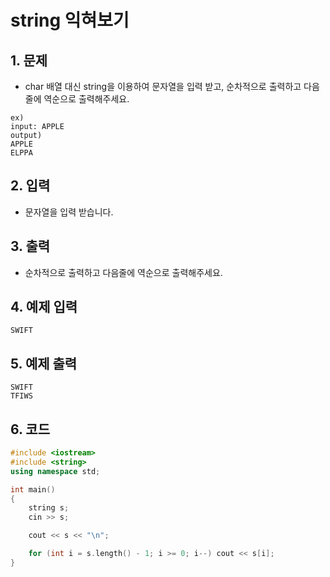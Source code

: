 # string 익혀보기

## 1. 문제
- char 배열 대신 string을 이용하여 문자열을 입력 받고, 순차적으로 출력하고 다음줄에 역순으로 출력해주세요.

```
ex)
input: APPLE
output)
APPLE
ELPPA
```

## 2. 입력
- 문자열을 입력 받습니다.

## 3. 출력
- 순차적으로 출력하고 다음줄에 역순으로 출력해주세요.

## 4. 예제 입력
```
SWIFT
```

## 5. 예제 출력
```
SWIFT
TFIWS
```

## 6. 코드
```c++
#include <iostream>
#include <string>
using namespace std;

int main()
{
    string s;
    cin >> s;

    cout << s << "\n";

    for (int i = s.length() - 1; i >= 0; i--) cout << s[i];
}
```
